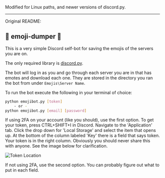 Modified for Linux paths, and newer versions of discord.py.

----

Original README:

## 💩 emoji-dumper 💩
This is a very simple Discord self-bot for saving the emojis of the servers you are on.

The only required library is [discord.py].

The bot will log in as you and go through each server you are in that has emotes
and download each one. They are stored in the directory you ran the bot from
under `Emojis\Server Name`.

To run the bot execute the following in your terminal of choice:
```bash
python emojibot.py [token]
    - or -
python emojibot.py [email] [password]
```

If using 2FA on your account (like you should), use the first option. To get
your token, press CTRL+SHIFT+I in Discord. Navigate to the 'Application' tab.
Click the drop down for 'Local Storage' and select the item that opens up. At
the bottom of the column labeled 'Key' there is a field that says token. Your
token is in the right column. Obviously you should never share this with anyone.
See the image below for clarification.

![Token Location](https://github.com/qwertyboy/emoji-dumper/raw/master/images/token.png)

If not using 2FA, use the second option. You can probably figure out what to put
in each field.


[discord.py]: https://github.com/Rapptz/discord.py
